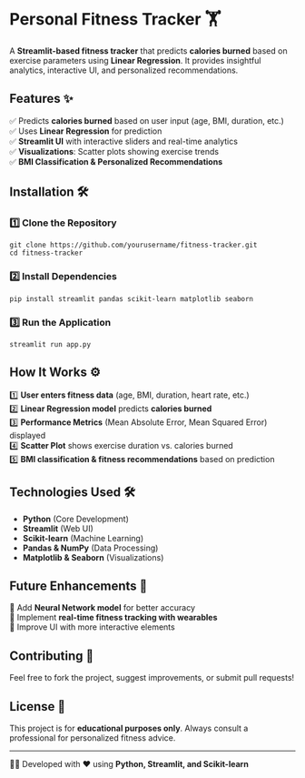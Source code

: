 # Personal Fitness Tracker 🏋️

A **Streamlit-based fitness tracker** that predicts **calories burned** based on exercise parameters using **Linear Regression**. It provides insightful analytics, interactive UI, and personalized recommendations.

## Features ✨
✅ Predicts **calories burned** based on user input (age, BMI, duration, etc.)  
✅ Uses **Linear Regression** for prediction  
✅ **Streamlit UI** with interactive sliders and real-time analytics  
✅ **Visualizations**: Scatter plots showing exercise trends  
✅ **BMI Classification & Personalized Recommendations**  

## Installation 🛠️
### 1️⃣ Clone the Repository
```
git clone https://github.com/yourusername/fitness-tracker.git
cd fitness-tracker
```

### 2️⃣ Install Dependencies
```
pip install streamlit pandas scikit-learn matplotlib seaborn
```

### 3️⃣ Run the Application
```
streamlit run app.py
```

## How It Works ⚙️
1️⃣ **User enters fitness data** (age, BMI, duration, heart rate, etc.)  
2️⃣ **Linear Regression model** predicts **calories burned**  
3️⃣ **Performance Metrics** (Mean Absolute Error, Mean Squared Error) displayed  
4️⃣ **Scatter Plot** shows exercise duration vs. calories burned  
5️⃣ **BMI classification & fitness recommendations** based on prediction  

## Technologies Used 🛠️
- **Python** (Core Development)
- **Streamlit** (Web UI)
- **Scikit-learn** (Machine Learning)
- **Pandas & NumPy** (Data Processing)
- **Matplotlib & Seaborn** (Visualizations)

## Future Enhancements 🚀
🔹 Add **Neural Network model** for better accuracy  
🔹 Implement **real-time fitness tracking with wearables**  
🔹 Improve UI with more interactive elements  

## Contributing 🤝
Feel free to fork the project, suggest improvements, or submit pull requests!  

## License 📜
This project is for **educational purposes only**. Always consult a professional for personalized fitness advice.

---
👨‍💻 Developed with ❤️ using **Python, Streamlit, and Scikit-learn**

